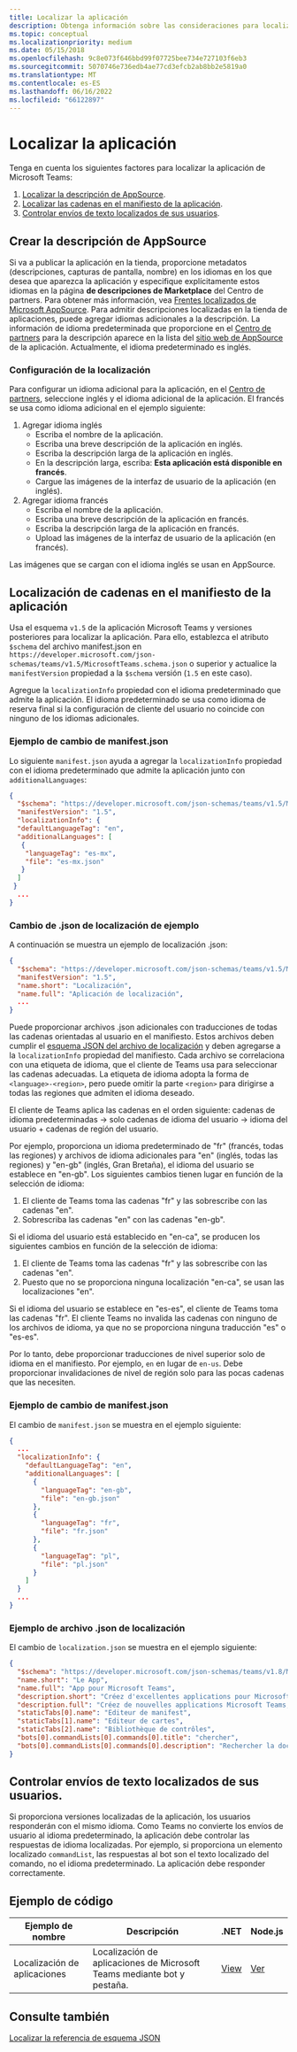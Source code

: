 ```yaml
---
title: Localizar la aplicación
description: Obtenga información sobre las consideraciones para localizar la aplicación Microsoft Teams y localizar cadenas en el manifiesto de la aplicación.
ms.topic: conceptual
ms.localizationpriority: medium
ms.date: 05/15/2018
ms.openlocfilehash: 9c8e073f646bbd99f07725bee734e727103f6eb3
ms.sourcegitcommit: 5070746e736edb4ae77cd3efcb2ab8bb2e5819a0
ms.translationtype: MT
ms.contentlocale: es-ES
ms.lasthandoff: 06/16/2022
ms.locfileid: "66122897"
---
```

# <a name="localize-your-app"></a>Localizar la aplicación

Tenga en cuenta los siguientes factores para localizar la aplicación de Microsoft Teams:

1. [Localizar la descripción de AppSource](#localize-your-appsource-listing).
1. [Localizar las cadenas en el manifiesto de la aplicación](#localize-strings-in-your-app-manifest).
1. [Controlar envíos de texto localizados de sus usuarios](#handle-localized-text-submissions-from-your-users).

## <a name="localize-your-appsource-listing"></a>Crear la descripción de AppSource

Si va a publicar la aplicación en la tienda, proporcione metadatos (descripciones, capturas de pantalla, nombre) en los idiomas en los que desea que aparezca la aplicación y especifique explícitamente estos idiomas en la página **de descripciones de Marketplace** del Centro de partners. Para obtener más información, vea [Frentes localizados de Microsoft AppSource](/office/dev/store/prepare-localized-solutions#localized-microsoft-appsource-fronts). Para admitir descripciones localizadas en la tienda de aplicaciones, puede agregar idiomas adicionales a la descripción. La información de idioma predeterminada que proporcione en el [Centro de partners](/office/dev/store/submit-to-appsource-via-partner-center) para la descripción aparece en la lista del [sitio web de AppSource](https://appsource.microsoft.com/marketplace/apps?product=office%3Bteams&page=1 "AppSource es un lugar para todas las necesidades de su equipo. reunir todo, incluidos chats, reuniones, llamadas, archivos y herramientas para permitir un trabajo en equipo más productivo.") de la aplicación. Actualmente, el idioma predeterminado es inglés.

### <a name="configure-localization"></a>Configuración de la localización

Para configurar un idioma adicional para la aplicación, en el [Centro de partners](/office/dev/store/submit-to-appsource-via-partner-center), seleccione inglés y el idioma adicional de la aplicación. El francés se usa como idioma adicional en el ejemplo siguiente:

1. Agregar idioma inglés
    * Escriba el nombre de la aplicación.
    * Escriba una breve descripción de la aplicación en inglés.
    * Escriba la descripción larga de la aplicación en inglés.
    * En la descripción larga, escriba: **Esta aplicación está disponible en francés**.
    * Cargue las imágenes de la interfaz de usuario de la aplicación (en inglés).
2. Agregar idioma francés
    * Escriba el nombre de la aplicación.
    * Escriba una breve descripción de la aplicación en francés.
    * Escriba la descripción larga de la aplicación en francés.
    * Upload las imágenes de la interfaz de usuario de la aplicación (en francés).

Las imágenes que se cargan con el idioma inglés se usan en AppSource.

## <a name="localize-strings-in-your-app-manifest"></a>Localización de cadenas en el manifiesto de la aplicación

Usa el esquema `v1.5` de la aplicación Microsoft Teams y versiones posteriores para localizar la aplicación. Para ello, establezca el atributo `$schema` del archivo manifest.json en `https://developer.microsoft.com/json-schemas/teams/v1.5/MicrosoftTeams.schema.json` o superior y actualice la `manifestVersion` propiedad a la `$schema` versión (`1.5` en este caso).

Agregue la `localizationInfo` propiedad con el idioma predeterminado que admite la aplicación. El idioma predeterminado se usa como idioma de reserva final si la configuración de cliente del usuario no coincide con ninguno de los idiomas adicionales.

### <a name="example-manifestjson-change"></a>Ejemplo de cambio de manifest.json

Lo siguiente `manifest.json` ayuda a agregar la `localizationInfo` propiedad con el idioma predeterminado que admite la aplicación junto con `additionalLanguages`:

```json
{
  "$schema": "https://developer.microsoft.com/json-schemas/teams/v1.5/MicrosoftTeams.schema.json",
  "manifestVersion": "1.5",
  "localizationInfo": {
  "defaultLanguageTag": "en",
  "additionalLanguages": [
   {
    "languageTag": "es-mx",
    "file": "es-mx.json"
   }
  ]
 }
  ...
}
```

### <a name="example-localization-json-change"></a>Cambio de .json de localización de ejemplo

A continuación se muestra un ejemplo de localización .json:

```json
{
  "$schema": "https://developer.microsoft.com/json-schemas/teams/v1.5/MicrosoftTeams.Localization.schema.json",
  "manifestVersion": "1.5",
  "name.short": "Localización",
  "name.full": "Aplicación de localización",
  ...
}
```

Puede proporcionar archivos .json adicionales con traducciones de todas las cadenas orientadas al usuario en el manifiesto. Estos archivos deben cumplir el [esquema JSON del archivo de localización](../../resources/schema/localization-schema.md) y deben agregarse a la `localizationInfo` propiedad del manifiesto. Cada archivo se correlaciona con una etiqueta de idioma, que el cliente de Teams usa para seleccionar las cadenas adecuadas. La etiqueta de idioma adopta la forma de `<language>-<region>`, pero puede omitir la parte `<region>` para dirigirse a todas las regiones que admiten el idioma deseado.

El cliente de Teams aplica las cadenas en el orden siguiente: cadenas de idioma predeterminadas -> solo cadenas de idioma del usuario -> idioma del usuario + cadenas de región del usuario.

Por ejemplo, proporciona un idioma predeterminado de "fr" (francés, todas las regiones) y archivos de idioma adicionales para "en" (inglés, todas las regiones) y "en-gb" (inglés, Gran Bretaña), el idioma del usuario se establece en "en-gb". Los siguientes cambios tienen lugar en función de la selección de idioma:

1. El cliente de Teams toma las cadenas "fr" y las sobrescribe con las cadenas "en".
1. Sobrescriba las cadenas "en" con las cadenas "en-gb".

Si el idioma del usuario está establecido en "en-ca", se producen los siguientes cambios en función de la selección de idioma:

1. El cliente de Teams toma las cadenas "fr" y las sobrescribe con las cadenas "en".
1. Puesto que no se proporciona ninguna localización "en-ca", se usan las localizaciones "en".

Si el idioma del usuario se establece en "es-es", el cliente de Teams toma las cadenas "fr". El cliente Teams no invalida las cadenas con ninguno de los archivos de idioma, ya que no se proporciona ninguna traducción "es" o "es-es".

Por lo tanto, debe proporcionar traducciones de nivel superior solo de idioma en el manifiesto. Por ejemplo, `en` en lugar de `en-us`. Debe proporcionar invalidaciones de nivel de región solo para las pocas cadenas que las necesiten.

### <a name="example-manifestjson-change"></a>Ejemplo de cambio de manifest.json

El cambio de `manifest.json` se muestra en el ejemplo siguiente:

```json
{
  ...
  "localizationInfo": {
    "defaultLanguageTag": "en",
    "additionalLanguages": [
      {
        "languageTag": "en-gb",
        "file": "en-gb.json"
      },
      {
        "languageTag": "fr",
        "file": "fr.json"
      },
      {
        "languageTag": "pl",
        "file": "pl.json"
      }
    ]
  }
  ...
}
```

### <a name="example-localization-json-file"></a>Ejemplo de archivo .json de localización

 El cambio de `localization.json` se muestra en el ejemplo siguiente:

```json
{
  "$schema": "https://developer.microsoft.com/json-schemas/teams/v1.8/MicrosoftTeams.Localization.schema.json",
  "name.short": "Le App",
  "name.full": "App pour Microsoft Teams",
  "description.short": "Créez d'excellentes applications pour Microsoft Teams avec App.",
  "description.full": "Créez de nouvelles applications Microsoft Teams, concevez et prévisualisez des cartes bot, et explorez la documentation avec App.",
  "staticTabs[0].name": "Editeur de manifest",
  "staticTabs[1].name": "Editeur de cartes",
  "staticTabs[2].name": "Bibliothèque de contrôles",
  "bots[0].commandLists[0].commands[0].title": "chercher",
  "bots[0].commandLists[0].commands[0].description": "Rechercher la documentation Teams pertinente"
}
```

## <a name="handle-localized-text-submissions-from-your-users"></a>Controlar envíos de texto localizados de sus usuarios.

Si proporciona versiones localizadas de la aplicación, los usuarios responderán con el mismo idioma. Como Teams no convierte los envíos de usuario al idioma predeterminado, la aplicación debe controlar las respuestas de idioma localizadas. Por ejemplo, si proporciona un elemento localizado `commandList`, las respuestas al bot son el texto localizado del comando, no el idioma predeterminado. La aplicación debe responder correctamente.

## <a name="code-sample"></a>Ejemplo de código

| Ejemplo de nombre | Descripción | .NET | Node.js |
|-------------|-------------|------|------|
| Localización de aplicaciones | Localización de aplicaciones de Microsoft Teams mediante bot y pestaña. | [View](https://github.com/OfficeDev/Microsoft-Teams-Samples/tree/main/samples/app-localization/csharp) |[Ver](https://github.com/OfficeDev/Microsoft-Teams-Samples/tree/main/samples/app-localization/nodejs) |

## <a name="see-also"></a>Consulte también

[Localizar la referencia de esquema JSON](~/resources/schema/localization-schema.md)
